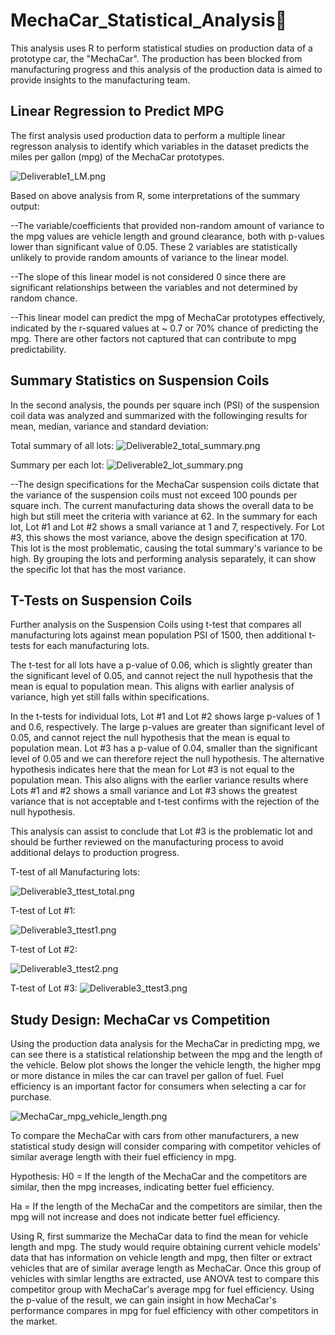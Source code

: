 # MechaCar_Statistical_Analysis:car:

This analysis uses R to perform statistical studies on production data of a prototype car, the "MechaCar".  The production has been blocked from manufacturing progress and this analysis of the production data is aimed to provide insights to the manufacturing team.

## Linear Regression to Predict MPG

The first analysis used production data to perform a multiple linear regresson analysis to identify which variables in the dataset predicts the miles per gallon (mpg) of the MechaCar prototypes.  

![Deliverable1_LM.png](Deliverable1_LM.png)

Based on above analysis from R, some interpretations of the summary output:

--The variable/coefficients that provided non-random amount of variance to the mpg values are vehicle length and ground clearance, both with p-values lower than significant value of 0.05.  These 2 variables are statistically unlikely to provide random amounts of variance to the linear model. 

--The slope of this linear model is not considered 0 since there are significant relationships between the variables and not determined by random chance.

--This linear model can predict the mpg of MechaCar prototypes effectively, indicated by the r-squared values at ~ 0.7 or 70% chance of predicting the mpg.  There are other factors not captured that can contribute to mpg predictability. 

## Summary Statistics on Suspension Coils

In the second analysis, the pounds per square inch (PSI) of the suspension coil data was analyzed and summarized with the followinging results for mean, median, variance and standard deviation:

Total summary of all lots:
![Deliverable2_total_summary.png](Deliverable2_total_summary.png)

Summary per each lot:
![Deliverable2_lot_summary.png](Deliverable2_lot_summary.png)

--The design specifications for the MechaCar suspension coils dictate that the variance of the suspension coils must not exceed 100 pounds per square inch. The current manufacturing data shows the overall data to be high but still meet the criteria with variance at 62.  In the summary for each lot, Lot #1 and Lot #2 shows a small variance at 1 and 7, respectively.  For Lot #3, this shows the most variance, above the design specification at 170.  This lot is the most problematic, causing the total summary's variance to be high.  By grouping the lots and performing analysis separately, it can show the specific lot that has the most variance.

## T-Tests on Suspension Coils

Further analysis on the Suspension Coils using t-test that compares all manufacturing lots against mean population PSI of 1500, then additional t-tests for each manufacturing lots.  

The t-test for all lots have a p-value of 0.06, which is slightly greater than the significant level of 0.05, and cannot reject the null hypothesis that the mean is equal to population mean.  This aligns with earlier analysis of variance, high yet still falls within specifications.

In the t-tests for individual lots, Lot #1 and Lot #2 shows large p-values of 1 and 0.6, respectively.  The large p-values are greater than significant level of 0.05, and cannot reject the null hypothesis that the mean is equal to population mean.  Lot #3 has a p-value of 0.04, smaller than the significant level of 0.05 and we can therefore reject the null hypothesis.  The alternative hypothesis indicates here that the mean for Lot #3 is not equal to the population mean.  This also aligns with the earlier variance results where Lots #1 and #2 shows a small variance and Lot #3 shows the greatest variance that is not acceptable and t-test confirms with the rejection of the null hypothesis.

This analysis can assist to conclude that Lot #3 is the problematic lot and should be further reviewed on the manufacturing process to avoid additional delays to production progress.

T-test of all Manufacturing lots:

![Deliverable3_ttest_total.png](Deliverable3_ttest_total.png)

T-test of Lot #1:

![Deliverable3_ttest1.png](Deliverable3_ttest1.png)

T-test of Lot #2:

![Deliverable3_ttest2.png](Deliverable3_ttest2.png)

T-test of Lot #3:
![Deliverable3_ttest3.png](Deliverable3_ttest3.png)

## Study Design: MechaCar vs Competition

Using the production data analysis for the MechaCar in predicting mpg, we can see there is a statistical relationship between the mpg and the length of the vehicle.  Below plot shows the longer the vehicle length, the higher mpg or more distance in miles the car can travel per gallon of fuel.  Fuel efficiency is an  important factor for consumers when selecting a car for purchase. 

![MechaCar_mpg_vehicle_length.png](MechaCar_mpg_vehicle_length.png)

To compare the MechaCar with cars from other manufacturers, a new statistical study design will consider comparing with competitor vehicles of similar average length with their fuel efficiency in mpg.  

Hypothesis:
H0 = If the length of the MechaCar and the competitors are similar, then the mpg increases, indicating better fuel efficiency.

Ha = If the length of the MechaCar and the competitors are similar, then the mpg will not increase and does not indicate better fuel efficiency.

Using R, first summarize the MechaCar data to find the mean for vehicle length and mpg.  The study would require obtaining current vehicle models' data that has information on vehicle length and mpg, then filter or extract vehicles that are of similar average length as MechaCar.  Once this group of vehicles with simlar lengths are extracted, use ANOVA test to compare this competitor group with MechaCar's average mpg for fuel efficiency.  Using the p-value of the result, we can gain insight in how MechaCar's performance compares in mpg for fuel efficiency with other competitors in the market.
